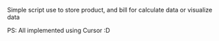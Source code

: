 Simple script use to store product, and bill for calculate data or visualize data

PS:
All implemented using Cursor :D
